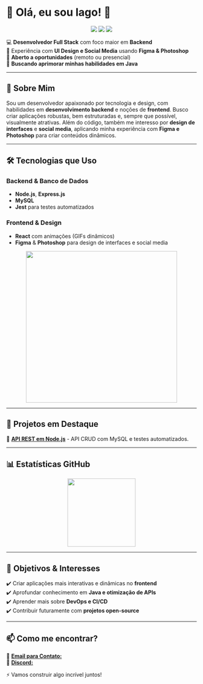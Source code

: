 # 👋 Olá, eu sou Iago! 🚀

<p align="center">
  <img src="https://img.shields.io/badge/JavaScript-F7DF1E?style=for-the-badge&logo=javascript&logoColor=black">
  <img src="https://img.shields.io/badge/Node.js-339933?style=for-the-badge&logo=node.js&logoColor=white">
  <img src="https://img.shields.io/badge/MySQL-4479A1?style=for-the-badge&logo=mysql&logoColor=white">
</p>

💻 **Desenvolvedor Full Stack** com foco maior em **Backend**  
🎨 Experiência com **UI Design e Social Media** usando **Figma & Photoshop**  
📌 **Aberto a oportunidades** (remoto ou presencial)  
🚀 **Buscando aprimorar minhas habilidades em Java**  

---

## 🚀 Sobre Mim

Sou um desenvolvedor apaixonado por tecnologia e design, com habilidades em **desenvolvimento backend** e noções de **frontend**. Busco criar aplicações robustas, bem estruturadas e, sempre que possível, visualmente atrativas. Além do código, também me interesso por **design de interfaces** e **social media**, aplicando minha experiência com **Figma e Photoshop** para criar conteúdos dinâmicos.  

---

## 🛠️ Tecnologias que Uso

### **Backend & Banco de Dados**
- **Node.js**, **Express.js**
- **MySQL**
- **Jest** para testes automatizados

### **Frontend & Design**
- **React** com animações (GIFs dinâmicos)  
- **Figma** & **Photoshop** para design de interfaces e social media

<p align="center">
  <img src="https://media0.giphy.com/media/v1.Y2lkPTc5MGI3NjExYXQ5OW9heTFpcXZ3b2V1dW5hM2ljN3U2YzN1c3NyZmp0MXc5MW0xMSZlcD12MV9pbnRlcm5hbF9naWZfYnlfaWQmY3Q9Zw/f3iwJFOVOwuy7K6FFw/giphy.gif" width="400" />
</p>

---

## 📌 Projetos em Destaque  

🔹 **[API REST em Node.js](https://github.com/zShizuki/Api-Rest-CRUD-com-JavaScript)** - API CRUD com MySQL e testes automatizados.  

---

## 📊 Estatísticas GitHub

<p align="center">
  <img height="180em" src="https://github-readme-stats.vercel.app/api/top-langs/?username=zShizuki&layout=compact&theme=radical" />
</p>

---

## 🎯 Objetivos & Interesses  

✔️ Criar aplicações mais interativas e dinâmicas no **frontend**  
✔️ Aprofundar conhecimento em **Java e otimização de APIs**  
✔️ Aprender mais sobre **DevOps e CI/CD**  
✔️ Contribuir futuramente com **projetos open-source**  

---

## 📫 Como me encontrar?

📧 [**Email para Contato:**](gmziago8@gmail.com)  
🚀 [**Discord:**](https://discordapp.com/users/393817225821159445)

⚡ Vamos construir algo incrível juntos!
